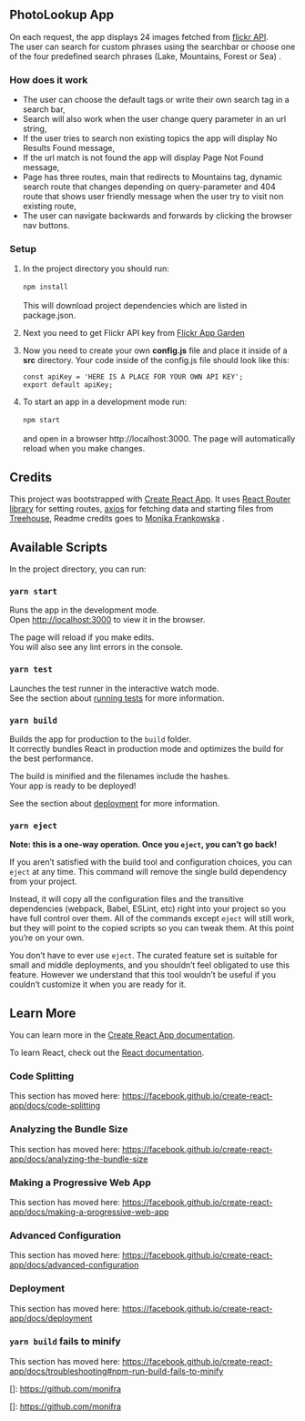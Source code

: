 ## PhotoLookup App
On each request, the app displays 24 images fetched from [flickr API](https://www.flickr.com/).<br/>  The user can search for custom phrases using the searchbar or choose one of the four predefined search phrases (Lake, Mountains, Forest or Sea) .      

### How does it work
- The user can choose the default tags or write their own search tag in a search bar,
- Search will also work when the user change query parameter in an url string,
- If the user tries to search non existing topics the app will display No Results Found message,
- If the url match is not found the app will display Page Not Found message,
- Page has three routes, main that redirects to Mountains tag, dynamic search route that changes depending on query-parameter and 404 route that shows user friendly message when the user try to visit non existing route, 
- The user can navigate backwards and forwards by clicking the browser nav buttons.

### Setup

1. In the project directory you should run:<br/><br/>
`npm install`<br/><br/> This will download project dependencies which are listed in package.json.

2. Next you need to get Flickr API key from [Flickr App Garden](https://www.flickr.com/services/apps/create/apply/) <br/>

3. Now you need to create your own **config.js** file and place it inside of a **src** directory. Your code inside of the config.js file should look like this:
    ```
    const apiKey = 'HERE IS A PLACE FOR YOUR OWN API KEY';
    export default apiKey;
    ```
4. To start an app in a development mode run:<br/><br/>
    `npm start`<br/><br/>
    and open in a browser http://localhost:3000. The page will automatically reload when you make changes.
    
## Credits
This project was bootstrapped with [Create React App](https://github.com/facebook/create-react-app).
It uses [React Router library]( https://reacttraining.com/react-router/) for setting routes, 
[axios]((https://github.com/axios/axios)) for fetching data and starting 
files from [Treehouse](https://teamtreehouse.com), Readme credits goes to [Monika Frankowska](https://github.com/monifra) .   


## Available Scripts
In the project directory, you can run:

### `yarn start`

Runs the app in the development mode.<br />
Open [http://localhost:3000](http://localhost:3000) to view it in the browser.

The page will reload if you make edits.<br />
You will also see any lint errors in the console.

### `yarn test`

Launches the test runner in the interactive watch mode.<br />
See the section about [running tests](https://facebook.github.io/create-react-app/docs/running-tests) for more information.

### `yarn build`

Builds the app for production to the `build` folder.<br />
It correctly bundles React in production mode and optimizes the build for the best performance.

The build is minified and the filenames include the hashes.<br />
Your app is ready to be deployed!

See the section about [deployment](https://facebook.github.io/create-react-app/docs/deployment) for more information.

### `yarn eject`

**Note: this is a one-way operation. Once you `eject`, you can’t go back!**

If you aren’t satisfied with the build tool and configuration choices, you can `eject` at any time. This command will remove the single build dependency from your project.

Instead, it will copy all the configuration files and the transitive dependencies (webpack, Babel, ESLint, etc) right into your project so you have full control over them. All of the commands except `eject` will still work, but they will point to the copied scripts so you can tweak them. At this point you’re on your own.

You don’t have to ever use `eject`. The curated feature set is suitable for small and middle deployments, and you shouldn’t feel obligated to use this feature. However we understand that this tool wouldn’t be useful if you couldn’t customize it when you are ready for it.

## Learn More

You can learn more in the [Create React App documentation](https://facebook.github.io/create-react-app/docs/getting-started).

To learn React, check out the [React documentation](https://reactjs.org/).

### Code Splitting

This section has moved here: https://facebook.github.io/create-react-app/docs/code-splitting

### Analyzing the Bundle Size

This section has moved here: https://facebook.github.io/create-react-app/docs/analyzing-the-bundle-size

### Making a Progressive Web App

This section has moved here: https://facebook.github.io/create-react-app/docs/making-a-progressive-web-app

### Advanced Configuration

This section has moved here: https://facebook.github.io/create-react-app/docs/advanced-configuration

### Deployment

This section has moved here: https://facebook.github.io/create-react-app/docs/deployment

### `yarn build` fails to minify

This section has moved here: https://facebook.github.io/create-react-app/docs/troubleshooting#npm-run-build-fails-to-minify


[]: https://github.com/monifra

[]: https://github.com/monifra